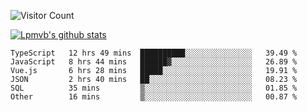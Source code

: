 ![Visitor Count](https://profile-counter.glitch.me/Lpmvb/count.svg)

[![Lpmvb's github stats](https://github-readme-stats.vercel.app/api?username=lpmvb&show_icons=true&title_color=fff&icon_color=79ff97&text_color=9f9f9f&bg_color=151515)](https://github.com/anuraghazra/github-readme-stats)

<!--
Here are some ideas to get you started:

- 🔭 I’m currently working on ...
- 🌱 I’m currently learning ...
- 👯 I’m looking to collaborate on ...
- 🤔 I’m looking for help with ...
- 💬 Ask me about ...
- 📫 How to reach me: ...
- 😄 Pronouns: ...
- ⚡ Fun fact: ...
-->

<!--START_SECTION:waka-->

```text
TypeScript   12 hrs 49 mins  ██████████░░░░░░░░░░░░░░░   39.49 %
JavaScript   8 hrs 44 mins   ██████▓░░░░░░░░░░░░░░░░░░   26.89 %
Vue.js       6 hrs 28 mins   █████░░░░░░░░░░░░░░░░░░░░   19.91 %
JSON         2 hrs 40 mins   ██░░░░░░░░░░░░░░░░░░░░░░░   08.23 %
SQL          35 mins         ▒░░░░░░░░░░░░░░░░░░░░░░░░   01.85 %
Other        16 mins         ▒░░░░░░░░░░░░░░░░░░░░░░░░   00.87 %
```

<!--END_SECTION:waka-->
